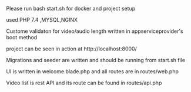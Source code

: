 Please run bash start.sh for docker and project setup

used PHP 7.4 ,MYSQL,NGINX

Custome validaton for video/audio length written in appserviceprovider's boot method

project can be seen in action at http://localhost:8000/

Migrations and seeder are written and should be running from start.sh file

UI is written in welcome.blade.php and all routes are in routes/web.php

Video list is rest API and its route can be found in routes/api.php
